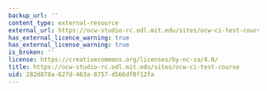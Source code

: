 ```yaml
---
backup_url: ''
content_type: external-resource
external_url: https://ocw-studio-rc.odl.mit.edu/sites/ocw-ci-test-course
has_external_licence_warning: true
has_external_license_warning: true
is_broken: ''
license: https://creativecommons.org/licenses/by-nc-sa/4.0/
title: https://ocw-studio-rc.odl.mit.edu/sites/ocw-ci-test-course
uid: 282d878a-627d-463a-8757-d566df0f12fa
---
```


